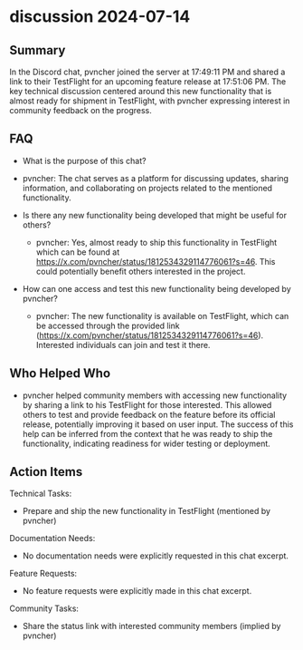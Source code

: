 # discussion 2024-07-14

## Summary
 In the Discord chat, pvncher joined the server at 17:49:11 PM and shared a link to their TestFlight for an upcoming feature release at 17:51:06 PM. The key technical discussion centered around this new functionality that is almost ready for shipment in TestFlight, with pvncher expressing interest in community feedback on the progress.

## FAQ
 - What is the purpose of this chat?
  - pvncher: The chat serves as a platform for discussing updates, sharing information, and collaborating on projects related to the mentioned functionality.

- Is there any new functionality being developed that might be useful for others?
  - pvncher: Yes, almost ready to ship this functionality in TestFlight which can be found at https://x.com/pvncher/status/1812534329114776061?s=46. This could potentially benefit others interested in the project.

- How can one access and test this new functionality being developed by pvncher?
  - pvncher: The new functionality is available on TestFlight, which can be accessed through the provided link (https://x.com/pvncher/status/1812534329114776061?s=46). Interested individuals can join and test it there.

## Who Helped Who
 - pvncher helped community members with accessing new functionality by sharing a link to his TestFlight for those interested. This allowed others to test and provide feedback on the feature before its official release, potentially improving it based on user input. The success of this help can be inferred from the context that he was ready to ship the functionality, indicating readiness for wider testing or deployment.

## Action Items
 Technical Tasks:
  - Prepare and ship the new functionality in TestFlight (mentioned by pvncher)

Documentation Needs:
  - No documentation needs were explicitly requested in this chat excerpt.

Feature Requests:
  - No feature requests were explicitly made in this chat excerpt.

Community Tasks:
  - Share the status link with interested community members (implied by pvncher)

